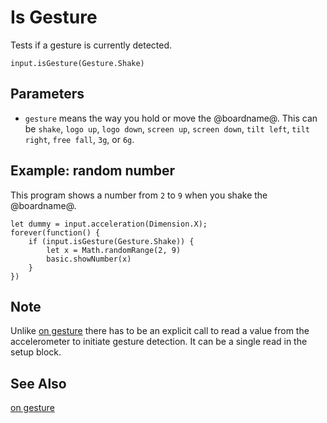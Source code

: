 # Is Gesture

Tests if a gesture is currently detected.

```sig
input.isGesture(Gesture.Shake)
```

## Parameters

* ``gesture`` means the way you hold or move the @boardname@. This can be `shake`, `logo up`, `logo down`, `screen up`, `screen down`, `tilt left`, `tilt right`, `free fall`, `3g`, or `6g`.

## Example: random number

This program shows a number from `2` to `9` when you shake the @boardname@.

```blocks
let dummy = input.acceleration(Dimension.X);
forever(function() {
    if (input.isGesture(Gesture.Shake)) {
        let x = Math.randomRange(2, 9)
        basic.showNumber(x)
    }
})
```

## Note
Unlike [on gesture](/reference/input/on-gesture) there has to be an explicit call to read a value from the accelerometer to initiate gesture detection. It can be a single read in the setup block.

## See Also

[on gesture](/reference/input/on-gesture)
